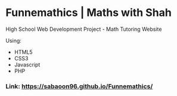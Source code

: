 # Funnemathics | Maths with Shah
High School Web Development Project - Math Tutoring Website 

Using:
- HTML5
- CSS3
- Javascript
- PHP

### Link: https://sabaoon96.github.io/Funnemathics/
